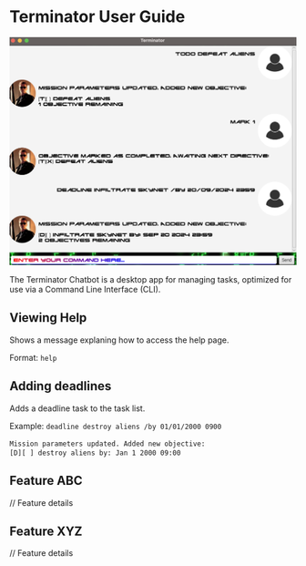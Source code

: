# Terminator User Guide

![Product screenshot](Ui.png)

The Terminator Chatbot is a desktop app for managing tasks, optimized for use via a Command Line Interface (CLI).  

## Viewing Help

Shows a message explaning how to access the help page.

Format: `help`

## Adding deadlines

Adds a deadline task to the task list.

Example: `deadline destroy aliens /by 01/01/2000 0900`

```
Mission parameters updated. Added new objective:
[D][ ] destroy aliens by: Jan 1 2000 09:00
```

## Feature ABC

// Feature details


## Feature XYZ

// Feature details